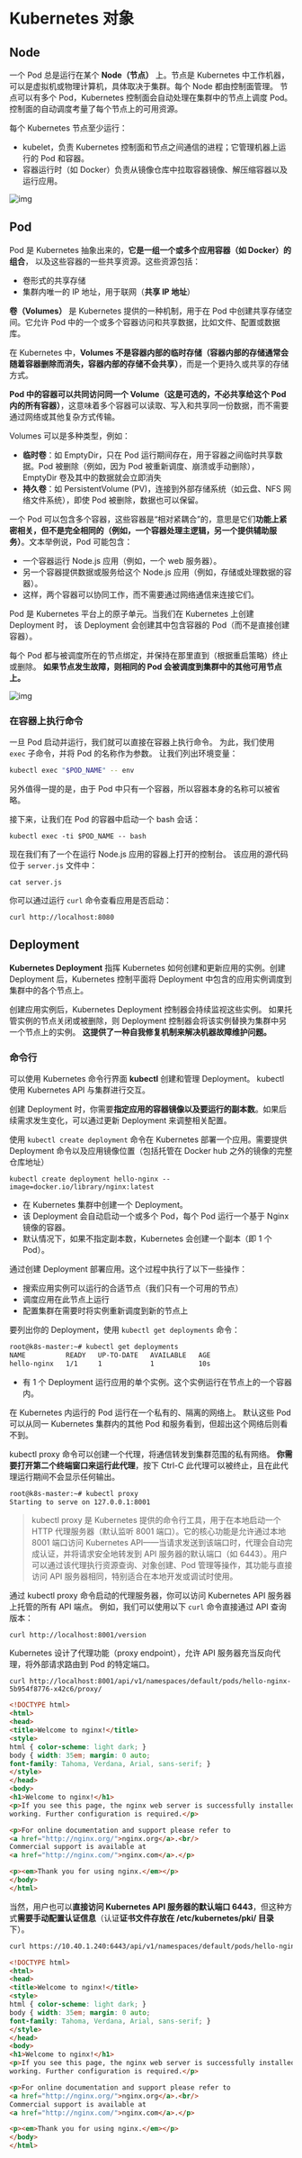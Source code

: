 # Kubernetes 对象



## Node

一个 Pod 总是运行在某个 **Node（节点）** 上。节点是 Kubernetes 中工作机器， 可以是虚拟机或物理计算机，具体取决于集群。每个 Node 都由控制面管理。 节点可以有多个 Pod，Kubernetes 控制面会自动处理在集群中的节点上调度 Pod。 控制面的自动调度考量了每个节点上的可用资源。

每个 Kubernetes 节点至少运行：

- kubelet，负责 Kubernetes 控制面和节点之间通信的进程；它管理机器上运行的 Pod 和容器。
- 容器运行时（如 Docker）负责从镜像仓库中拉取容器镜像、解压缩容器以及运行应用。



![img](./images/%E5%AF%B9%E8%B1%A1.assets/module_03_nodes.svg)



## Pod

Pod 是 Kubernetes 抽象出来的，**它是一组一个或多个应用容器（如 Docker）的组合**， 以及这些容器的一些共享资源。这些资源包括：

- 卷形式的共享存储
- 集群内唯一的 IP 地址，用于联网（**共享 IP 地址**）



**卷（Volumes）** 是 Kubernetes 提供的一种机制，用于在 Pod 中创建共享存储空间。它允许 Pod 中的一个或多个容器访问和共享数据，比如文件、配置或数据库。

在 Kubernetes 中，**Volumes 不是容器内部的临时存储（容器内部的存储通常会随着容器删除而消失，容器内部的存储不会共享）**，而是一个更持久或共享的存储方式。

**Pod 中的容器可以共同访问同一个 Volume（这是可选的，不必共享给这个 Pod 内的所有容器）**，这意味着多个容器可以读取、写入和共享同一份数据，而不需要通过网络或其他复杂方式传输。

Volumes 可以是多种类型，例如：

- **临时卷**：如 EmptyDir，只在 Pod 运行期间存在，用于容器之间临时共享数据。Pod 被删除（例如，因为 Pod 被重新调度、崩溃或手动删除），EmptyDir 卷及其中的数据就会立即消失
- **持久卷**：如 PersistentVolume (PV)，连接到外部存储系统（如云盘、NFS 网络文件系统），即使 Pod 被删除，数据也可以保留。



一个 Pod 可以包含多个容器，这些容器是“相对紧耦合”的，意思是它们**功能上紧密相关，但不是完全相同的（例如，一个容器处理主逻辑，另一个提供辅助服务）**。文本举例说，Pod 可能包含：

- 一个容器运行 Node.js 应用（例如，一个 web 服务器）。
- 另一个容器提供数据或服务给这个 Node.js 应用（例如，存储或处理数据的容器）。
- 这样，两个容器可以协同工作，而不需要通过网络通信来连接它们。



Pod 是 Kubernetes 平台上的原子单元。当我们在 Kubernetes 上创建 Deployment 时， 该 Deployment 会创建其中包含容器的 Pod（而不是直接创建容器）。

每个 Pod 都与被调度所在的节点绑定，并保持在那里直到（根据重启策略）终止或删除。 **如果节点发生故障，则相同的 Pod 会被调度到集群中的其他可用节点上。**

![img](./images/%E5%AF%B9%E8%B1%A1.assets/module_03_pods.svg)

### 在容器上执行命令

一旦 Pod 启动并运行，我们就可以直接在容器上执行命令。 为此，我们使用 `exec` 子命令，并将 Pod 的名称作为参数。 让我们列出环境变量：

```bash
kubectl exec "$POD_NAME" -- env
```



另外值得一提的是，由于 Pod 中只有一个容器，所以容器本身的名称可以被省略。

接下来，让我们在 Pod 的容器中启动一个 bash 会话：

```shell
kubectl exec -ti $POD_NAME -- bash
```



现在我们有了一个在运行 Node.js 应用的容器上打开的控制台。 该应用的源代码位于 `server.js` 文件中：

```shell
cat server.js
```



你可以通过运行 `curl` 命令查看应用是否启动：

```shell
curl http://localhost:8080
```



## Deployment

**Kubernetes Deployment** 指挥 Kubernetes 如何创建和更新应用的实例。创建 Deployment 后，Kubernetes 控制平面将 Deployment 中包含的应用实例调度到集群中的各个节点上。

创建应用实例后，Kubernetes Deployment 控制器会持续监视这些实例。 如果托管实例的节点关闭或被删除，则 Deployment 控制器会将该实例替换为集群中另一个节点上的实例。 **这提供了一种自我修复机制来解决机器故障维护问题。**



### 命令行

可以使用 Kubernetes 命令行界面 **kubectl** 创建和管理 Deployment。 kubectl 使用 Kubernetes API 与集群进行交互。

创建 Deployment 时，你需要**指定应用的容器镜像以及要运行的副本数**。如果后续需求发生变化，可以通过更新 Deployment 来调整相关配置。



使用 `kubectl create deployment` 命令在 Kubernetes 部署一个应用。需要提供 Deployment 命令以及应用镜像位置（包括托管在 Docker hub 之外的镜像的完整仓库地址）

```
kubectl create deployment hello-nginx --image=docker.io/library/nginx:latest
```

- 在 Kubernetes 集群中创建一个 Deployment。
- 该 Deployment 会自动启动一个或多个 Pod，每个 Pod 运行一个基于 Nginx 镜像的容器。
- 默认情况下，如果不指定副本数，Kubernetes 会创建一个副本（即 1 个 Pod）。



通过创建 Deployment 部署应用。这个过程中执行了以下一些操作：

- 搜索应用实例可以运行的合适节点（我们只有一个可用的节点）
- 调度应用在此节点上运行
- 配置集群在需要时将实例重新调度到新的节点上



要列出你的 Deployment，使用 `kubectl get deployments` 命令：

```bash
root@k8s-master:~# kubectl get deployments
NAME          READY   UP-TO-DATE   AVAILABLE   AGE
hello-nginx   1/1     1            1           10s
```

- 有 1 个 Deployment 运行应用的单个实例。这个实例运行在节点上的一个容器内。



在 Kubernetes 内运行的 Pod 运行在一个私有的、隔离的网络上。 默认这些 Pod 可以从同一 Kubernetes 集群内的其他 Pod 和服务看到，但超出这个网络后则看不到。

kubectl proxy 命令可以创建一个代理，将通信转发到集群范围的私有网络。 **你需要打开第二个终端窗口来运行此代理**，按下 Ctrl-C 此代理可以被终止，且在此代理运行期间不会显示任何输出。

```bash
root@k8s-master:~# kubectl proxy
Starting to serve on 127.0.0.1:8001
```



> kubectl proxy 是 Kubernetes 提供的命令行工具，用于在本地启动一个 HTTP 代理服务器（默认监听 8001 端口）。它的核心功能是允许通过本地 8001 端口访问 Kubernetes API——当请求发送到该端口时，代理会自动完成认证，并将请求安全地转发到 API 服务器的默认端口（如 6443）。用户可以通过该代理执行资源查询、对象创建、Pod 管理等操作，其功能与直接访问 API 服务器相同，特别适合在本地开发或调试时使用。



通过 kubectl proxy 命令启动的代理服务器，你可以访问 Kubernetes API 服务器上托管的所有 API 端点。 例如，我们可以使用以下 `curl` 命令直接通过 API 查询版本：

```
curl http://localhost:8001/version
```



Kubernetes 设计了代理功能（proxy endpoint），允许 API 服务器充当反向代理，将外部请求路由到 Pod 的特定端口。

```
curl http://localhost:8001/api/v1/namespaces/default/pods/hello-nginx-5b954f8776-x42c6/proxy/
```

```html
<!DOCTYPE html>
<html>
<head>
<title>Welcome to nginx!</title>
<style>
html { color-scheme: light dark; }
body { width: 35em; margin: 0 auto;
font-family: Tahoma, Verdana, Arial, sans-serif; }
</style>
</head>
<body>
<h1>Welcome to nginx!</h1>
<p>If you see this page, the nginx web server is successfully installed and
working. Further configuration is required.</p>

<p>For online documentation and support please refer to
<a href="http://nginx.org/">nginx.org</a>.<br/>
Commercial support is available at
<a href="http://nginx.com/">nginx.com</a>.</p>

<p><em>Thank you for using nginx.</em></p>
</body>
</html>
```



当然，用户也可以**直接访问 Kubernetes API 服务器的默认端口 6443**，但这种方式**需要手动配置认证信息**（认证**证书文件存放在 /etc/kubernetes/pki/ 目录**下）。

```bash
curl https://10.40.1.240:6443/api/v1/namespaces/default/pods/hello-nginx-5b954f8776-x42c6/proxy/ --cert apiserver-kubelet-client.crt --key apiserver-kubelet-client.key --cacert ca.crt
```

```html
<!DOCTYPE html>
<html>
<head>
<title>Welcome to nginx!</title>
<style>
html { color-scheme: light dark; }
body { width: 35em; margin: 0 auto;
font-family: Tahoma, Verdana, Arial, sans-serif; }
</style>
</head>
<body>
<h1>Welcome to nginx!</h1>
<p>If you see this page, the nginx web server is successfully installed and
working. Further configuration is required.</p>

<p>For online documentation and support please refer to
<a href="http://nginx.org/">nginx.org</a>.<br/>
Commercial support is available at
<a href="http://nginx.com/">nginx.com</a>.</p>

<p><em>Thank you for using nginx.</em></p>
</body>
</html>
```

